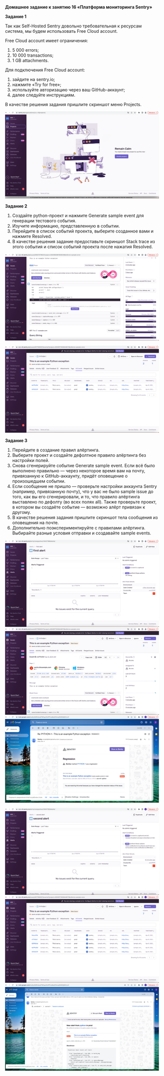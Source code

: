 **Домашнее задание к занятию 16 «Платформа мониторинга Sentry»**

**Задание 1**

Так как Self-Hosted Sentry довольно требовательная к ресурсам система, мы будем использовать Free Сloud account.

Free Cloud account имеет ограничения:

1. 5 000 errors;
2. 10 000 transactions;
3. 1 GB attachments.

Для подключения Free Cloud account:

1. зайдите на sentry.io;
2. нажмите «Try for free»;
3. используйте авторизацию через ваш GitHub-аккаунт;
4. далее следуйте инструкциям.

В качестве решения задания пришлите скриншот меню Projects.

![img.png](images/img295.png)

**Задание 2**

1. Создайте python-проект и нажмите Generate sample event для генерации тестового события.
2. Изучите информацию, представленную в событии.
3. Перейдите в список событий проекта, выберите созданное вами и нажмите Resolved.
4. В качестве решения задание предоставьте скриншот Stack trace из этого события и список событий проекта после нажатия Resolved.

![img.png](images/img286.png)

![img_2.png](images/img288.png)
 
**Задание 3**

1. Перейдите в создание правил алёртинга.
2. Выберите проект и создайте дефолтное правило алёртинга без настройки полей.
3. Снова сгенерируйте событие Generate sample event. Если всё было выполнено правильно — через некоторое время вам на почту, 
привязанную к GitHub-аккаунту, придёт оповещение о произошедшем событии.
4. Если сообщение не пришло — проверьте настройки аккаунта Sentry (например, привязанную почту),
что у вас не было sample issue до того, как вы его сгенерировали, и то, что правило алёртинга выставлено по дефолту (во всех полях all). 
Также проверьте проект, в котором вы создаёте событие — возможно алёрт привязан к другому.
5. В качестве решения задания пришлите скриншот тела сообщения из оповещения на почте.
6. Дополнительно поэкспериментируйте с правилами алёртинга. Выбирайте разные условия отправки и создавайте sample events.

![img_1.png](images/img287.png)
![img_3.png](images/img289.png)
![img_4.png](images/img290.png)


![img.png](images/img291.png)
![img_1.png](images/img293.png)
![img.png](images/img294.png)
